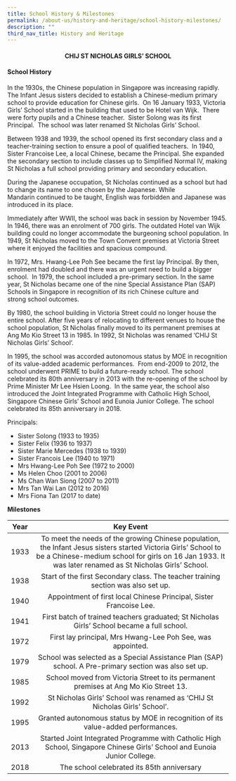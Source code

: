 ```yaml
---
title: School History & Milestones
permalink: /about-us/history-and-heritage/school-history-milestones/
description: ""
third_nav_title: History and Heritage
---
```



#### <center> CHIJ ST NICHOLAS GIRLS’ SCHOOL</center>

#### School History

In the 1930s, the Chinese population in Singapore was increasing rapidly. The Infant Jesus sisters decided to establish a Chinese-medium primary school to provide education for Chinese girls.  On 16 January 1933, Victoria Girls’ School started in the building that used to be Hotel van Wijk.  There were forty pupils and a Chinese teacher.  Sister Solong was its first Principal.  The school was later renamed St Nicholas Girls’ School.

Between 1938 and 1939, the school opened its first secondary class and a teacher-training section to ensure a pool of qualified teachers.  In 1940, Sister Francoise Lee, a local Chinese, became the Principal. She expanded the secondary section to include classes up to Simplified Normal IV, making St Nicholas a full school providing primary and secondary education.

During the Japanese occupation, St Nicholas continued as a school but had to change its name to one chosen by the Japanese. While Mandarin continued to be taught, English was forbidden and Japanese was introduced in its place.

Immediately after WWII, the school was back in session by November 1945. In 1946, there was an enrolment of 700 girls. The outdated Hotel van Wijk building could no longer accommodate the burgeoning school population. In 1949, St Nicholas moved to the Town Convent premises at Victoria Street where it enjoyed the facilities and spacious compound.

In 1972, Mrs. Hwang-Lee Poh See became the first lay Principal. By then, enrolment had doubled and there was an urgent need to build a bigger school.  In 1979, the school included a pre-primary section. In the same year, St Nicholas became one of the nine Special Assistance Plan (SAP) Schools in Singapore in recognition of its rich Chinese culture and strong school outcomes.

By 1980, the school building in Victoria Street could no longer house the entire school. After five years of relocating to different venues to house the school population, St Nicholas finally moved to its permanent premises at Ang Mo Kio Street 13 in 1985. In 1992, St Nicholas was renamed ‘CHIJ St Nicholas Girls’ School’.

In 1995, the school was accorded autonomous status by MOE in recognition of its value-added academic performances.  From end-2009 to 2012, the school underwent PRIME to build a future-ready school. The school celebrated its 80th anniversary in 2013 with the re-opening of the school by Prime Minister Mr Lee Hsien Loong.  In the same year, the school also introduced the Joint Integrated Programme with Catholic High School, Singapore Chinese Girls’ School and Eunoia Junior College. The school celebrated its 85th anniversary in 2018.

Principals:

*   Sister Solong (1933 to 1935)
*   Sister Felix (1936 to 1937)
*   Sister Marie Mercedes (1938 to 1939)
*   Sister Francois Lee (1940 to 1971)
*   Mrs Hwang-Lee Poh See (1972 to 2000)
*   Ms Helen Choo (2001 to 2006)
*   Ms Chan Wan Siong (2007 to 2011)
*   Mrs Tan Wai Lan (2012 to 2016)
*   Mrs Fiona Tan (2017 to date)

**Milestones**

| Year |                                                                                                        Key Event                                                                                                        |
|:----:|:-----------------------------------------------------------------------------------------------------------------------------------------------------------------------------------------------------------------------:|
| 1933 | To meet the needs of the growing Chinese population, the Infant Jesus sisters started Victoria Girls’ School to be a Chinese-medium school for girls on 16 Jan 1933. It was later renamed as St Nicholas Girls’ School. |
| 1938 |                                                                    Start of the first Secondary class. The teacher training section was also set up.                                                                    |
| 1940 |                                                                           Appointment of first local Chinese Principal, Sister Francoise Lee.                                                                           |
| 1941 |                                                                First batch of trained teachers graduated; St Nicholas Girls’ School became a full school.                                                               |
| 1972 |                                                                                First lay principal, Mrs Hwang-Lee Poh See, was appointed.                                                                               |
| 1979 |                                                          School was selected as a Special Assistance Plan (SAP) school. A Pre-primary section was also set up.                                                          |
| 1985 |                                                                   School moved from Victoria Street to its permanent premises at Ang Mo Kio Street 13.                                                                  |
| 1992 |                                                                        St Nicholas Girls’ School was renamed as ‘CHIJ St Nicholas Girls’ School’.                                                                       |
| 1995 |                                                                     Granted autonomous status by MOE in recognition of its value-added performances.                                                                    |
| 2013 |                                                 Started Joint Integrated Programme with Catholic High School, Singapore Chinese Girls’ School and Eunoia Junior College.                                                |
| 2018 |                                                                                        The school celebrated its 85th anniversary                                                                                       |

